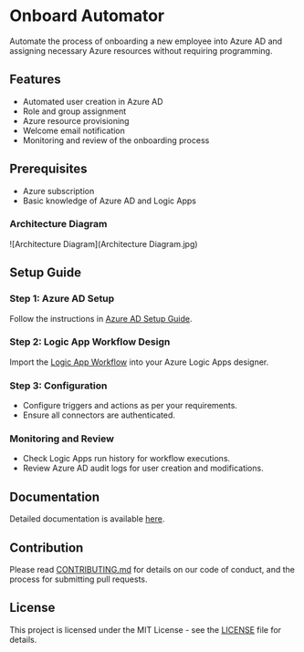 # Onboard Automator

Automate the process of onboarding a new employee into Azure AD and assigning necessary Azure resources without requiring programming.

## Features
- Automated user creation in Azure AD
- Role and group assignment
- Azure resource provisioning
- Welcome email notification
- Monitoring and review of the onboarding process

## Prerequisites
- Azure subscription
- Basic knowledge of Azure AD and Logic Apps

### Architecture Diagram
![Architecture Diagram](Architecture Diagram.jpg)


## Setup Guide

### Step 1: Azure AD Setup
Follow the instructions in [Azure AD Setup Guide](azure_ad_setup_guide.md).

### Step 2: Logic App Workflow Design
Import the [Logic App Workflow](https://github.com/RichardChukwu/OnboardAutomator/blob/main/Logic%20App%20Workflow.png) into your Azure Logic Apps designer.

### Step 3: Configuration
- Configure triggers and actions as per your requirements.
- Ensure all connectors are authenticated.

### Monitoring and Review
- Check Logic Apps run history for workflow executions.
- Review Azure AD audit logs for user creation and modifications.

## Documentation
Detailed documentation is available [here](DOCUMENTATION.md).

## Contribution
Please read [CONTRIBUTING.md](CONTRIBUTING.md) for details on our code of conduct, and the process for submitting pull requests.

## License
This project is licensed under the MIT License - see the [LICENSE](LICENSE) file for details.
